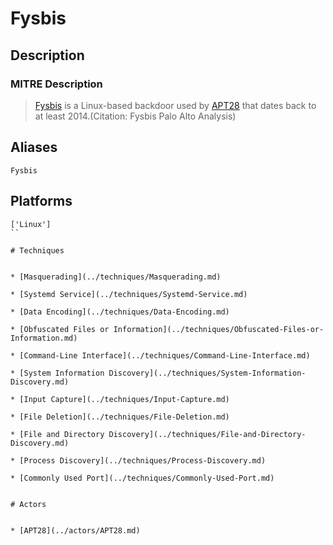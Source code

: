 
# Fysbis

## Description

### MITRE Description

> [Fysbis](https://attack.mitre.org/software/S0410) is a Linux-based backdoor used by [APT28](https://attack.mitre.org/groups/G0007) that dates back to at least 2014.(Citation: Fysbis Palo Alto Analysis)

## Aliases

```
Fysbis
```

## Platforms

```
['Linux']
``

# Techniques


* [Masquerading](../techniques/Masquerading.md)

* [Systemd Service](../techniques/Systemd-Service.md)
    
* [Data Encoding](../techniques/Data-Encoding.md)
    
* [Obfuscated Files or Information](../techniques/Obfuscated-Files-or-Information.md)
    
* [Command-Line Interface](../techniques/Command-Line-Interface.md)
    
* [System Information Discovery](../techniques/System-Information-Discovery.md)
    
* [Input Capture](../techniques/Input-Capture.md)
    
* [File Deletion](../techniques/File-Deletion.md)
    
* [File and Directory Discovery](../techniques/File-and-Directory-Discovery.md)
    
* [Process Discovery](../techniques/Process-Discovery.md)
    
* [Commonly Used Port](../techniques/Commonly-Used-Port.md)
    

# Actors


* [APT28](../actors/APT28.md)

